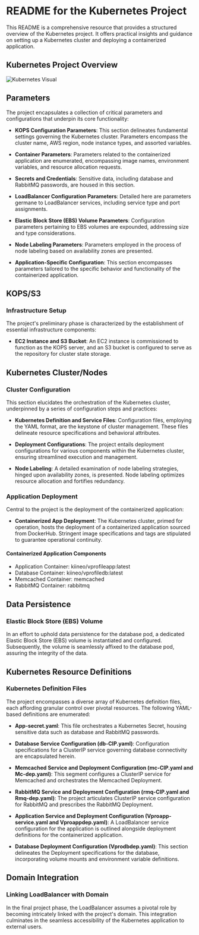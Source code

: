 # README for the Kubernetes Project

This README is a comprehensive resource that provides a structured overview of the Kubernetes project. It offers practical insights and guidance on setting up a Kubernetes cluster and deploying a containerized application. 

## Kubernetes Project Overview

![Kubernetes Visual](https://github.com/Kiineo/KubeApp/assets/103956412/0496b051-c82f-4019-9e18-cd5f73b66c95)

## Parameters

The project encapsulates a collection of critical parameters and configurations that underpin its core functionality:

- **KOPS Configuration Parameters**: This section delineates fundamental settings governing the Kubernetes cluster. Parameters encompass the cluster name, AWS region, node instance types, and assorted variables.

- **Container Parameters**: Parameters related to the containerized application are enumerated, encompassing image names, environment variables, and resource allocation requests.

- **Secrets and Credentials**: Sensitive data, including database and RabbitMQ passwords, are housed in this section.

- **LoadBalancer Configuration Parameters**: Detailed here are parameters germane to LoadBalancer services, including service type and port assignments.

- **Elastic Block Store (EBS) Volume Parameters**: Configuration parameters pertaining to EBS volumes are expounded, addressing size and type considerations.

- **Node Labeling Parameters**: Parameters employed in the process of node labeling based on availability zones are presented.

- **Application-Specific Configuration**: This section encompasses parameters tailored to the specific behavior and functionality of the containerized application.

## KOPS/S3

### Infrastructure Setup

The project's preliminary phase is characterized by the establishment of essential infrastructure components:

- **EC2 Instance and S3 Bucket**: An EC2 instance is commissioned to function as the KOPS server, and an S3 bucket is configured to serve as the repository for cluster state storage.

## Kubernetes Cluster/Nodes

### Cluster Configuration

This section elucidates the orchestration of the Kubernetes cluster, underpinned by a series of configuration steps and practices:

- **Kubernetes Definition and Service Files**: Configuration files, employing the YAML format, are the keystone of cluster management. These files delineate resource specifications and behavioral attributes.

- **Deployment Configurations**: The project entails deployment configurations for various components within the Kubernetes cluster, ensuring streamlined execution and management.

- **Node Labeling**: A detailed examination of node labeling strategies, hinged upon availability zones, is presented. Node labeling optimizes resource allocation and fortifies redundancy.

### Application Deployment

Central to the project is the deployment of the containerized application:

- **Containerized App Deployment**: The Kubernetes cluster, primed for operation, hosts the deployment of a containerized application sourced from DockerHub. Stringent image specifications and tags are stipulated to guarantee operational continuity.

#### Containerized Application Components

- Application Container: kiineo/vprofileapp:latest
- Database Container: kiineo/vprofiledb:latest
- Memcached Container: memcached
- RabbitMQ Container: rabbitmq

## Data Persistence

### Elastic Block Store (EBS) Volume

In an effort to uphold data persistence for the database pod, a dedicated Elastic Block Store (EBS) volume is instantiated and configured. Subsequently, the volume is seamlessly affixed to the database pod, assuring the integrity of the data.

## Kubernetes Resource Definitions

### Kubernetes Definition Files

The project encompasses a diverse array of Kubernetes definition files, each affording granular control over pivotal resources. The following YAML-based definitions are enumerated:

- **App-secret.yaml**: This file orchestrates a Kubernetes Secret, housing sensitive data such as database and RabbitMQ passwords.

- **Database Service Configuration (db-CIP.yaml)**: Configuration specifications for a ClusterIP service governing database connectivity are encapsulated herein.

- **Memcached Service and Deployment Configuration (mc-CIP.yaml and Mc-dep.yaml)**: This segment configures a ClusterIP service for Memcached and orchestrates the Memcached Deployment.

- **RabbitMQ Service and Deployment Configuration (rmq-CIP.yaml and Rmq-dep.yaml)**: The project articulates ClusterIP service configuration for RabbitMQ and prescribes the RabbitMQ Deployment.

- **Application Service and Deployment Configuration (Vproapp-service.yaml and Vproappdep.yaml)**: A LoadBalancer service configuration for the application is outlined alongside deployment definitions for the containerized application.

- **Database Deployment Configuration (Vprodbdep.yaml)**: This section delineates the Deployment specifications for the database, incorporating volume mounts and environment variable definitions.

## Domain Integration

### Linking LoadBalancer with Domain

In the final project phase, the LoadBalancer assumes a pivotal role by becoming intricately linked with the project's domain. This integration culminates in the seamless accessibility of the Kubernetes application to external users.
